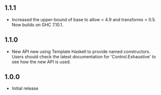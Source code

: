 ## 1.1.1

* Increased the upper-bound of base to allow < 4.9 and transforms < 0.5. Now builds on
  GHC 7.10.1.

## 1.1.0

* New API new using Template Haskell to provide named constructors. Users should
  check the latest documentation for 'Control.Exhaustive' to see how the new API
  is used.

## 1.0.0

* Initial release
